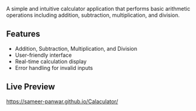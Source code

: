 A simple and intuitive calculator application that performs basic arithmetic operations including addition, subtraction, multiplication, and division.


## Features
- Addition, Subtraction, Multiplication, and Division
- User-friendly interface
- Real-time calculation display
- Error handling for invalid inputs


## Live Preview
https://sameer-panwar.github.io/Calaculator/

